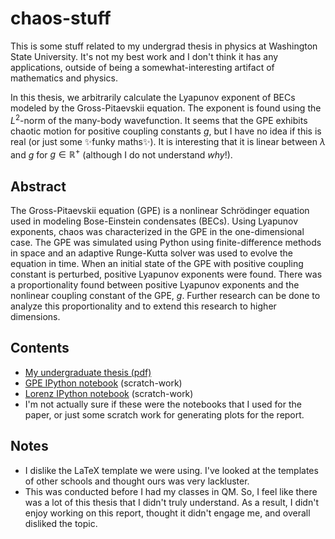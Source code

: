 # chaos-stuff

This is some stuff related to my undergrad thesis in physics at Washington State University. It's not my best work and I don't think it has any applications, outside of being a somewhat-interesting artifact of mathematics and physics.

In this thesis, we arbitrarily calculate the Lyapunov exponent of BECs modeled by the Gross-Pitaevskii equation. The exponent is found using the $L^2$-norm of the many-body wavefunction. It seems that the GPE exhibits chaotic motion for positive coupling constants $g$, but I have no idea if this is real (or just some ✨funky maths✨). It is interesting that it is linear between $\lambda$ and $g$ for $g \in \mathbb{R}^+$ (although I do not understand _why_!).

## Abstract
The Gross-Pitaevskii equation (GPE) is a nonlinear Schrödinger equation used in modeling Bose-Einstein condensates (BECs).
Using Lyapunov exponents, chaos was characterized in the GPE in the one-dimensional case.
The GPE was simulated using Python using finite-difference methods in space and an adaptive Runge-Kutta solver was used to evolve the equation in time.
When an initial state of the GPE with positive coupling constant is perturbed, positive Lyapunov exponents were found.
There was a proportionality found between positive Lyapunov exponents and the nonlinear coupling constant of the GPE, $g$.
Further research can be done to analyze this proportionality and to extend this research to higher dimensions.

## Contents

* [My undergraduate thesis (pdf)](ThesisEvans.pdf)
* [GPE IPython notebook](gpe.ipynb) (scratch-work)
* [Lorenz IPython notebook](lorenz.ipynb) (scratch-work)
* I'm not actually sure if these were the notebooks that I used for the paper, or just some scratch work for generating plots for the report. 


## Notes

* I dislike the LaTeX template we were using. I've looked at the templates of other schools and thought ours was very lackluster.
* This was conducted before I had my classes in QM. So, I feel like there was a lot of this thesis that I didn't truly understand. As a result, I didn't enjoy working on this report, thought it didn't engage me, and overall disliked the topic. 
